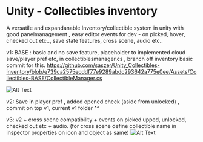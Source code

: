 # Unity - Collectibles inventory

A versatile and expandanable Inventory/collectible system in unity with good panelmanagement , easy editor events for dev - on picked, hover, checked out etc.., save state features, cross scene, audio etc..

v1: BASE : basic and no save feature, placeholder to implemented cloud save/player pref etc, in collectiblesmanager.cs , branch off inventory  basic commit for this. 
https://github.com/saszer/Unity_Collectibles-inventory/blob/e739ca2575ecddf77e9289abdc293642a775e0ee/Assets/Collectibles-BASE/CollectibleManager.cs 

![Alt Text](https://github.com/saszer/Unity---Collectibles-inventory/blob/main/collectibles.gif)

v2: Save in player pref , added opened check (aside from unlocked) ,  commit on top v1, current v1 folder ^^

v3: v2 + cross scene compatibility + events on picked upped, unlocked, checked out etc + audio. (for cross scene define collectible name in inspector properties on icon and object as same)
![Alt Text](https://github.com/saszer/Unity_Collectibles-inventory/blob/main/collectiblesv3.gif)
